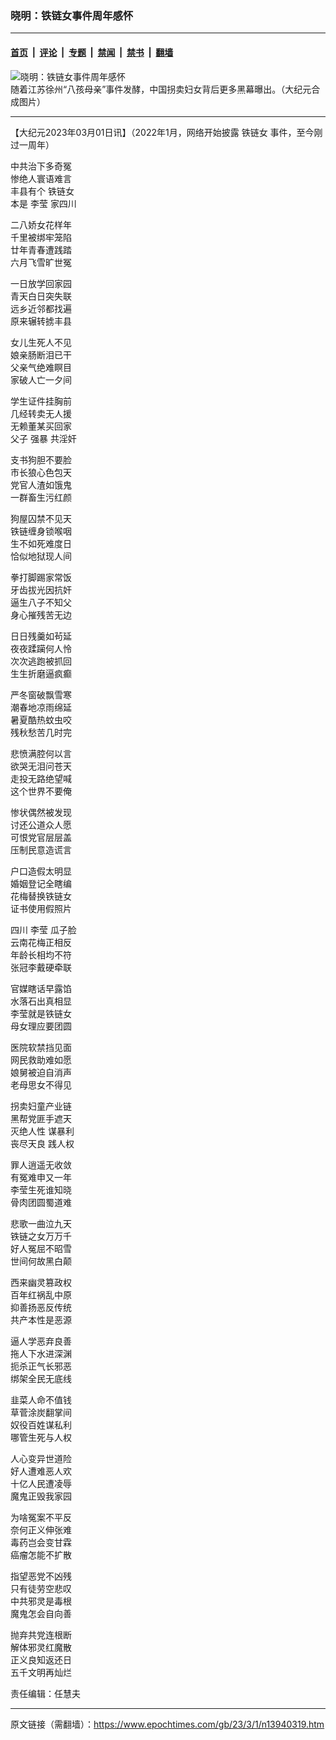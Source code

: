 ### 晓明：铁链女事件周年感怀

---

#### [首页](../../../..?n13940319) &nbsp;|&nbsp; [评论](../../../../../epoch-comment?n13940319) &nbsp;|&nbsp; [专题](../../../../../epoch-special?n13940319) &nbsp;|&nbsp; [禁闻](../../../../../epoch-news?n13940319) &nbsp;|&nbsp; [禁书](../../../../../books?n13940319) &nbsp;|&nbsp; [翻墙](https://github.com/gfw-breaker/nogfw/blob/master/README.md?n13940319)


<div><img alt="晓明：铁链女事件周年感怀" class="attachment-djy_600_400 size-djy_600_400 wp-post-image" src="https://i.epochtimes.com/assets/uploads/2022/02/id13559985-bcf41f628336ccb3510bd75b81ae8ae4-1.png"/>
<div class="caption">
 随着江苏徐州“八孩母亲”事件发酵，中国拐卖妇女背后更多黑幕曝出。（大纪元合成图片）
</div></div><hr/><div class="post_content" id="artbody" itemprop="articleBody">
 <!-- article content begin -->
 <p>
  【大纪元2023年03月01日讯】（2022年1月，网络开始披露
  <ok href="https://www.epochtimes.com/gb/tag/%E9%93%81%E9%93%BE%E5%A5%B3.html">
   铁链女
  </ok>
  事件，至今刚过一周年）
 </p>
 <p>
  中共治下多奇冤
  <br/>
  惨绝人寰语难言
  <br/>
  丰县有个
  <ok href="https://www.epochtimes.com/gb/tag/%E9%93%81%E9%93%BE%E5%A5%B3.html">
   铁链女
  </ok>
  <br/>
  本是
  <ok href="https://www.epochtimes.com/gb/tag/%E6%9D%8E%E8%8E%B9.html">
   李莹
  </ok>
  家四川
 </p>
 <p>
  二八娇女花样年
  <br/>
  千里被绑牢笼陷
  <br/>
  廿年青春遭践踏
  <br/>
  六月飞雪旷世冤
 </p>
 <p>
  一日放学回家园
  <br/>
  青天白日突失联
  <br/>
  远乡近邻都找遍
  <br/>
  原来辗转掳丰县
 </p>
 <p>
  女儿生死人不见
  <br/>
  娘亲肠断泪已干
  <br/>
  父亲气绝难瞑目
  <br/>
  家破人亡一夕间
 </p>
 <p>
  学生证件挂胸前
  <br/>
  几经转卖无人援
  <br/>
  无赖董某买回家
  <br/>
  父子
  <ok href="https://www.epochtimes.com/gb/tag/%E5%BC%BA%E6%9A%B4.html">
   强暴
  </ok>
  共淫奸
 </p>
 <p>
  支书狗胆不要脸
  <br/>
  市长狼心色包天
  <br/>
  党官人渣如饿鬼
  <br/>
  一群畜生污红颜
 </p>
 <p>
  狗屋囚禁不见天
  <br/>
  铁链缠身锁喉咽
  <br/>
  生不如死难度日
  <br/>
  恰似地狱现人间
 </p>
 <p>
  拳打脚踢家常饭
  <br/>
  牙齿拔光因抗奸
  <br/>
  逼生八子不知父
  <br/>
  身心摧残苦无边
 </p>
 <p>
  日日残羹如茍延
  <br/>
  夜夜蹂躏何人怜
  <br/>
  次次逃跑被抓回
  <br/>
  生生折磨逼疯癫
 </p>
 <p>
  严冬窗破飘雪寒
  <br/>
  潮春地凉雨绵延
  <br/>
  暑夏酷热蚊虫咬
  <br/>
  残秋愁苦几时完
 </p>
 <p>
  悲愤满腔何以言
  <br/>
  欲哭无泪问苍天
  <br/>
  走投无路绝望喊
  <br/>
  这个世界不要俺
 </p>
 <p>
  惨状偶然被发现
  <br/>
  讨还公道众人愿
  <br/>
  可恨党官层层盖
  <br/>
  压制民意造谎言
 </p>
 <p>
  户口造假太明显
  <br/>
  婚姻登记全瞎编
  <br/>
  花梅替换铁链女
  <br/>
  证书使用假照片
 </p>
 <p>
  四川
  <ok href="https://www.epochtimes.com/gb/tag/%E6%9D%8E%E8%8E%B9.html">
   李莹
  </ok>
  瓜子脸
  <br/>
  云南花梅正相反
  <br/>
  年龄长相均不符
  <br/>
  张冠李戴硬牵联
 </p>
 <p>
  官媒瞎话早露馅
  <br/>
  水落石出真相显
  <br/>
  李莹就是铁链女
  <br/>
  母女理应要团圆
 </p>
 <p>
  医院软禁挡见面
  <br/>
  网民救助难如愿
  <br/>
  娘舅被迫自消声
  <br/>
  老母思女不得见
 </p>
 <p>
  拐卖妇童产业链
  <br/>
  黑帮党匪手遮天
  <br/>
  <ok href="https://www.epochtimes.com/gb/tag/%E7%81%AD%E7%BB%9D%E4%BA%BA%E6%80%A7.html">
   灭绝人性
  </ok>
  谋暴利
  <br/>
  <ok href="https://www.epochtimes.com/gb/tag/%E4%B8%A7%E5%B0%BD%E5%A4%A9%E8%89%AF.html">
   丧尽天良
  </ok>
  践人权
 </p>
 <p>
  罪人逍遥无收敛
  <br/>
  有冤难申又一年
  <br/>
  李莹生死谁知晓
  <br/>
  骨肉团圆蜀道难
 </p>
 <p>
  悲歌一曲泣九天
  <br/>
  铁链之女万万千
  <br/>
  好人冤屈不昭雪
  <br/>
  世间何故黑白颠
 </p>
 <p>
  西来幽灵篡政权
  <br/>
  百年红祸乱中原
  <br/>
  抑善扬恶反传统
  <br/>
  共产本性是恶源
 </p>
 <p>
  逼人学恶弃良善
  <br/>
  拖人下水进深渊
  <br/>
  扼杀正气长邪恶
  <br/>
  绑架全民无底线
 </p>
 <p>
  韭菜人命不值钱
  <br/>
  草菅涂炭翻掌间
  <br/>
  奴役百姓谋私利
  <br/>
  哪管生死与人权
 </p>
 <p>
  人心变异世道险
  <br/>
  好人遭难恶人欢
  <br/>
  十亿人民遭凌辱
  <br/>
  魔鬼正毁我家园
 </p>
 <p>
  为啥冤案不平反
  <br/>
  奈何正义伸张难
  <br/>
  毒药岂会变甘霖
  <br/>
  癌瘤怎能不扩散
 </p>
 <p>
  指望恶党不凶残
  <br/>
  只有徒劳空悲叹
  <br/>
  中共邪灵是毒根
  <br/>
  魔鬼怎会自向善
 </p>
 <p>
  抛弃共党连根断
  <br/>
  解体邪灵红魔散
  <br/>
  正义良知返还日
  <br/>
  五千文明再灿烂
 </p>
 <p>
  责任编辑：任慧夫
 </p>
 <!-- article content end -->
 <div id="below_article_ad">
 </div>
</div>


---

原文链接（需翻墙）：https://www.epochtimes.com/gb/23/3/1/n13940319.htm